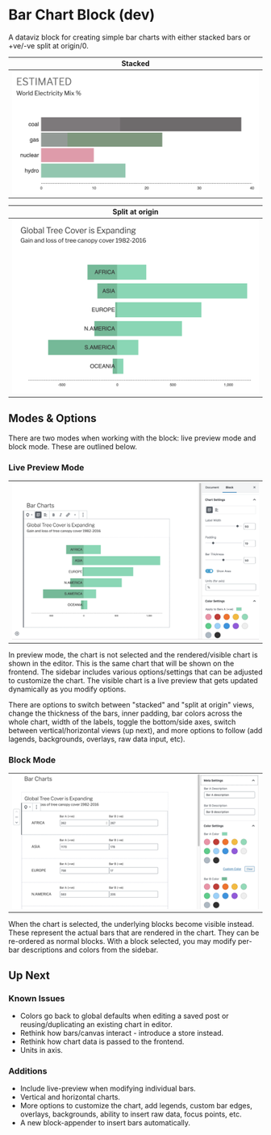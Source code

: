 # Bar Chart Block (dev)

A dataviz block for creating simple bar charts with either stacked bars or +ve/-ve split at origin/0.

|Stacked|
|:---:|
|<img src="./docs/stacked.png" width="500" />|

|Split at origin|
|:---:|
|<img src="./docs/split.png" width="500" />|

## Modes & Options

There are two modes when working with the block: live preview mode and block mode. These are outlined below.

### Live Preview Mode

||
|:---:|
|<img src="./docs/preview-mode.png" width="700" />|

In preview mode, the chart is not selected and the rendered/visible chart is shown in the editor. This is the same chart that will be shown on the frontend. The sidebar includes various options/settings that can be adjusted to customize the chart. The visible chart is a live preview that gets updated dynamically as you modify options.

There are options to switch between "stacked" and "split at origin" views, change the thickness of the bars, inner padding, bar colors across the whole chart, width of the labels, toggle the bottom/side axes, switch between vertical/horizontal views (up next), and more options to follow (add lagends, backgrounds, overlays, raw data input, etc).

### Block Mode

||
|:---:|
|<img src="./docs/block-mode.png" width="700" />|

When the chart is selected, the underlying blocks become visible instead. These represent the actual bars that are rendered in the chart. They can be re-ordered as normal blocks. With a block selected, you may modify per-bar descriptions and colors from the sidebar.

## Up Next

### Known Issues

- Colors go back to global defaults when editing a saved post or reusing/duplicating an existing chart in editor.
- Rethink how bars/canvas interact - introduce a store instead.
- Rethink how chart data is passed to the frontend.
- Units in axis.

### Additions

- Include live-preview when modifying individual bars.
- Vertical and horizontal charts.
- More options to customize the chart, add legends, custom bar edges, overlays, backgrounds, ability to insert raw data, focus points, etc.
- A new block-appender to insert bars automatically.
